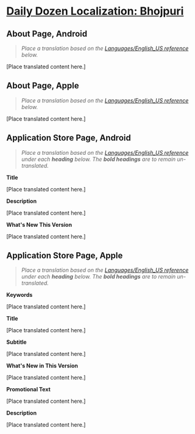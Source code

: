# [Daily Dozen Localization: Bhojpuri][t]
[t]:https://github.com/nutritionfactsorg/daily-dozen-localization

## About Page, Android

> _Place a translation based on the [Languages/English_US reference](https://github.com/nutritionfactsorg/daily-dozen-localization/blob/master/Languages/English_US/README.md) below._

[Place translated content here.]

## About Page, Apple

> _Place a translation based on the [Languages/English_US reference](https://github.com/nutritionfactsorg/daily-dozen-localization/blob/master/Languages/English_US/README.md) below._

[Place translated content here.]

## Application Store Page, Android

> _Place a translation based on the [Languages/English_US reference](https://github.com/nutritionfactsorg/daily-dozen-localization/blob/master/Languages/English_US/README.md) under each **heading** below. The **bold headings** are to remain un-translated._

**Title**

[Place translated content here.]

**Description**

[Place translated content here.]

**What's New This Version**

[Place translated content here.]

## Application Store Page, Apple

> _Place a translation based on the [Languages/English_US reference](https://github.com/nutritionfactsorg/daily-dozen-localization/blob/master/Languages/English_US/README.md) under each **heading** below. The **bold headings** are to remain un-translated._

**Keywords**

[Place translated content here.]

**Title**

[Place translated content here.]

**Subtitle**

[Place translated content here.]

**What's New in This Version**

[Place translated content here.]

**Promotional Text**

[Place translated content here.]

**Description**

[Place translated content here.]
